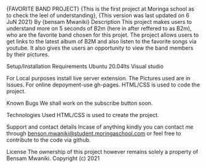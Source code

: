 {FAVORITE BAND PROJECT}
{This is the first project at Moringa school as to check the leel of understanding}, {This version was last updated on 6 JuN 2021}
By {bensam Mwaniki}
Description
This project makes users to understand more on 5 seconds of B2m (here in after reffered to as B2m), who are the favorite band chosen for this projet. The project allows users to get links to the latest album of B2M and also listen to the favorite songs via youtube. It also gives the users an opportunity to view the band members by their pictures.

Setup/Installation Requirements
Ubuntu 20.04lts Visual studio

For Local purposes install live server extension. The Pictures used are in Issues. For online depoyment-use gh-pages. HTML/CSS is used to code the project.

Known Bugs
We shall work on the subscribe button soon.

Technologies Used
HTML/CSS is used to create the project.

Support and contact details
Incase of anything kindly you can contact me through benson.mwaniki@student.moringaschool.com or feel free to contribute to the code via github.

License
The ownership of this project however remains solely a property of Bensam Mwaniki. Copyright (c) 2021
